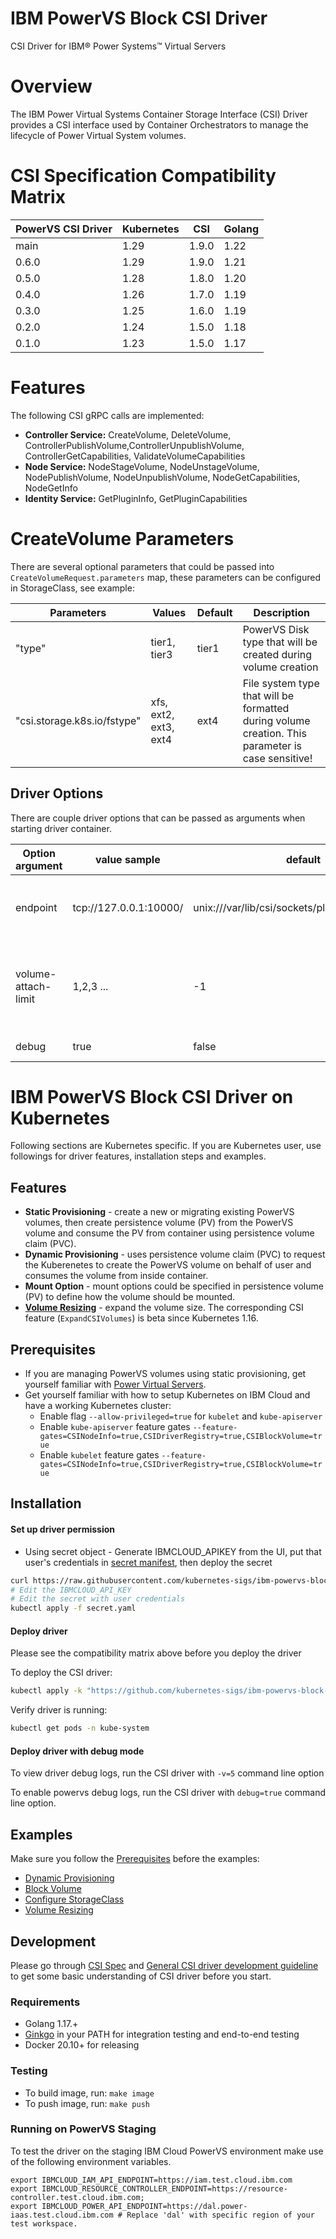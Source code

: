 # IBM PowerVS Block CSI Driver
CSI Driver for IBM® Power Systems™ Virtual Servers

# Overview
The IBM Power Virtual Systems Container Storage Interface (CSI) Driver provides a CSI interface used by Container Orchestrators to manage the lifecycle of Power Virtual System volumes.


# CSI Specification Compatibility Matrix
| PowerVS CSI Driver | Kubernetes | CSI | Golang |
| ----------------------------- | ----------- | -------- | -------- |
| main | 1.29 | 1.9.0 | 1.22 |
| 0.6.0 | 1.29 | 1.9.0 | 1.21 |
| 0.5.0 | 1.28 | 1.8.0 | 1.20 |
| 0.4.0 | 1.26 | 1.7.0 | 1.19 |
| 0.3.0 | 1.25 | 1.6.0 | 1.19 |
| 0.2.0 | 1.24 | 1.5.0 | 1.18 |
| 0.1.0 | 1.23 | 1.5.0 | 1.17 |

# Features
The following CSI gRPC calls are implemented:

- **Controller Service:** CreateVolume, DeleteVolume, ControllerPublishVolume,ControllerUnpublishVolume, ControllerGetCapabilities, ValidateVolumeCapabilities
- **Node Service:** NodeStageVolume, NodeUnstageVolume, NodePublishVolume, NodeUnpublishVolume, NodeGetCapabilities, NodeGetInfo
- **Identity Service:** GetPluginInfo, GetPluginCapabilities

# CreateVolume Parameters
There are several optional parameters that could be passed into ``` CreateVolumeRequest.parameters``` map, these parameters can be configured in StorageClass, see example:

| **Parameters** | **Values** | **Default** | **Description**|
| ----------------------------- | ----------------------------- | ----------- | ----------------------------- |
| "type" | tier1, tier3 | tier1 | PowerVS Disk type that will be created during volume creation |
| "csi.storage.k8s.io/fstype" | xfs, ext2, ext3, ext4 | ext4 | File system type that will be formatted during volume creation. This parameter is case sensitive! |


## Driver Options
There are couple driver options that can be passed as arguments when starting driver container.

| Option argument             | value sample                                      | default                                             | Description         |
|-----------------------------|---------------------------------------------------|-----------------------------------------------------|---------------------|
| endpoint                    | tcp://127.0.0.1:10000/                            | unix:///var/lib/csi/sockets/pluginproxy/csi.sock    | added to all volumes, for checking if a given volume was already created so that ControllerPublish/CreateVolume is idempotent. |
| volume-attach-limit         | 1,2,3 ...                                         | -1                                                  | Value for the maximum number of volumes attachable per node. If specified, the limit applies to all nodes. If not specified, the value is approximated from the instance type.    |
| debug           | true                                              | false                                               | if true, driver will enable the debug log level|


# IBM PowerVS Block CSI Driver on Kubernetes
Following sections are Kubernetes specific. If you are Kubernetes user, use followings for driver features, installation steps and examples.


## Features
* **Static Provisioning** - create a new or migrating existing PowerVS volumes, then create persistence volume (PV) from the PowerVS volume and consume the PV from container using persistence volume claim (PVC).
* **Dynamic Provisioning** - uses persistence volume claim (PVC) to request the Kuberenetes to create the PowerVS volume on behalf of user and consumes the volume from inside container.
* **Mount Option** - mount options could be specified in persistence volume (PV) to define how the volume should be mounted.
* **[Volume Resizing](https://kubernetes-csi.github.io/docs/volume-expansion.html)** - expand the volume size. The corresponding CSI feature (`ExpandCSIVolumes`) is beta since Kubernetes 1.16.

## Prerequisites
* If you are managing PowerVS volumes using static provisioning, get yourself familiar with [Power Virtual Servers](https://cloud.ibm.com/docs/power-iaas?topic=power-iaas-getting-started).
* Get yourself familiar with how to setup Kubernetes on IBM Cloud and have a working Kubernetes cluster:
  * Enable flag `--allow-privileged=true` for `kubelet` and `kube-apiserver`
  * Enable `kube-apiserver` feature gates `--feature-gates=CSINodeInfo=true,CSIDriverRegistry=true,CSIBlockVolume=true`
  * Enable `kubelet` feature gates `--feature-gates=CSINodeInfo=true,CSIDriverRegistry=true,CSIBlockVolume=true`


## Installation
#### Set up driver permission

* Using secret object - Generate IBMCLOUD_APIKEY from the UI, put that user's credentials in [secret manifest](deploy/kubernetes/secret.yaml), then deploy the secret
```sh
curl https://raw.githubusercontent.com/kubernetes-sigs/ibm-powervs-block-csi-driver/main/deploy/kubernetes/secret.yaml > secret.yaml
# Edit the IBMCLOUD_API_KEY
# Edit the secret with user credentials
kubectl apply -f secret.yaml
```

#### Deploy driver
Please see the compatibility matrix above before you deploy the driver

To deploy the CSI driver:
```sh
kubectl apply -k "https://github.com/kubernetes-sigs/ibm-powervs-block-csi-driver/deploy/kubernetes/overlays/stable/?ref=v0.3.0"
```

Verify driver is running:
```sh
kubectl get pods -n kube-system
```

#### Deploy driver with debug mode
To view driver debug logs, run the CSI driver with `-v=5` command line option

To enable powervs debug logs, run the CSI driver with `debug=true` command line option.

## Examples
Make sure you follow the [Prerequisites](README.md#Prerequisites) before the examples:
* [Dynamic Provisioning](./examples/kubernetes/dynamic-provisioning)
* [Block Volume](./examples/kubernetes/block-volume)
* [Configure StorageClass](./examples/kubernetes/storageclass)
* [Volume Resizing](./examples/kubernetes/resizing)


## Development
Please go through [CSI Spec](https://github.com/container-storage-interface/spec/blob/master/spec.md) and [General CSI driver development guideline](https://kubernetes-csi.github.io/docs/developing.html) to get some basic understanding of CSI driver before you start.

### Requirements
* Golang 1.17.+
* [Ginkgo](https://github.com/onsi/ginkgo) in your PATH for integration testing and end-to-end testing
* Docker 20.10+ for releasing

### Testing
* To build image, run: `make image`
* To push image, run: `make push`

### Running on PowerVS Staging
To test the driver on the staging IBM Cloud PowerVS environment make use of the following environment variables.
```
export IBMCLOUD_IAM_API_ENDPOINT=https://iam.test.cloud.ibm.com
export IBMCLOUD_RESOURCE_CONTROLLER_ENDPOINT=https://resource-controller.test.cloud.ibm.com;
export IBMCLOUD_POWER_API_ENDPOINT=https://dal.power-iaas.test.cloud.ibm.com # Replace 'dal' with specific region of your test workspace.
```
